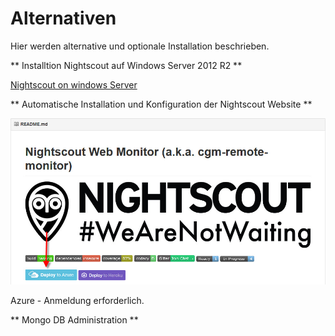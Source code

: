 # Alternativen

Hier werden alternative und optionale Installation beschrieben.


** Installtion Nightscout auf Windows Server 2012 R2 **

[Nightscout on windows Server](https://github.com/jaylagorio/Nightscout-on-Windows-Server)

** Automatische Installation und Konfiguration der Nightscout Website **


![azure_setup](../images/azure/azure_deploy.jpg)

Azure - Anmeldung erforderlich.



** Mongo DB Administration **



